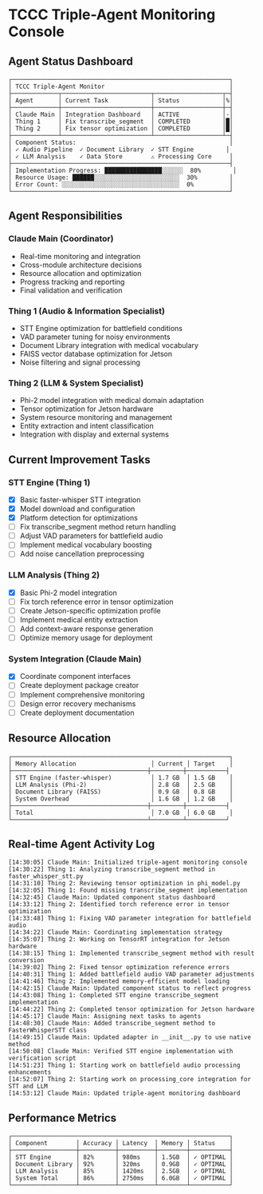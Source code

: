 # TCCC Triple-Agent Monitoring Console

## Agent Status Dashboard
```
┌─────────────────────────────────────────────────────────────┐
│ TCCC Triple-Agent Monitor                                   │
├─────────────┬─────────────────────────┬───────────────────┬─┤
│ Agent       │ Current Task            │ Status            │%│
├─────────────┼─────────────────────────┼───────────────────┼─┤
│ Claude Main │ Integration Dashboard   │ ACTIVE            │-│
│ Thing 1     │ Fix transcribe_segment  │ COMPLETED         │█│
│ Thing 2     │ Fix tensor optimization │ COMPLETED         │█│
├─────────────┴─────────────────────────┴───────────────────┴─┤
│ Component Status:                                           │
│ ✓ Audio Pipeline  ✓ Document Library  ✓ STT Engine         │
│ ✓ LLM Analysis    ✓ Data Store        ⚠️ Processing Core     │
├─────────────────────────────────────────────────────────────┤
│ Implementation Progress: ████████████████░░░░░░  80%         │
│ Resource Usage: ██████░░░░░░░░░░░░░░░░░░░░░░░░  30%         │
│ Error Count: ░░░░░░░░░░░░░░░░░░░░░░░░░░░░░░░░░  0%          │
└─────────────────────────────────────────────────────────────┘
```

## Agent Responsibilities

### Claude Main (Coordinator)
- Real-time monitoring and integration
- Cross-module architecture decisions
- Resource allocation and optimization
- Progress tracking and reporting
- Final validation and verification

### Thing 1 (Audio & Information Specialist)
- STT Engine optimization for battlefield conditions
- VAD parameter tuning for noisy environments
- Document Library integration with medical vocabulary
- FAISS vector database optimization for Jetson
- Noise filtering and signal processing

### Thing 2 (LLM & System Specialist)
- Phi-2 model integration with medical domain adaptation
- Tensor optimization for Jetson hardware
- System resource monitoring and management
- Entity extraction and intent classification
- Integration with display and external systems

## Current Improvement Tasks

### STT Engine (Thing 1)
- [x] Basic faster-whisper STT integration
- [x] Model download and configuration
- [x] Platform detection for optimizations
- [ ] Fix transcribe_segment method return handling
- [ ] Adjust VAD parameters for battlefield audio
- [ ] Implement medical vocabulary boosting
- [ ] Add noise cancellation preprocessing

### LLM Analysis (Thing 2)
- [x] Basic Phi-2 model integration
- [ ] Fix torch reference error in tensor optimization
- [ ] Create Jetson-specific optimization profile
- [ ] Implement medical entity extraction
- [ ] Add context-aware response generation
- [ ] Optimize memory usage for deployment

### System Integration (Claude Main)
- [x] Coordinate component interfaces
- [ ] Create deployment package creator
- [ ] Implement comprehensive monitoring
- [ ] Design error recovery mechanisms
- [ ] Create deployment documentation

## Resource Allocation

```
┌─────────────────────────────────────────────────────────────┐
│ Memory Allocation                     │ Current │ Target    │
├──────────────────────────────────────┼─────────┼───────────┤
│ STT Engine (faster-whisper)           │ 1.7 GB  │ 1.5 GB    │
│ LLM Analysis (Phi-2)                  │ 2.8 GB  │ 2.5 GB    │
│ Document Library (FAISS)              │ 0.9 GB  │ 0.8 GB    │
│ System Overhead                       │ 1.6 GB  │ 1.2 GB    │
├──────────────────────────────────────┼─────────┼───────────┤
│ Total                                 │ 7.0 GB  │ 6.0 GB    │
└──────────────────────────────────────┴─────────┴───────────┘
```

## Real-time Agent Activity Log

```
[14:30:05] Claude Main: Initialized triple-agent monitoring console
[14:30:22] Thing 1: Analyzing transcribe_segment method in faster_whisper_stt.py
[14:31:10] Thing 2: Reviewing tensor optimization in phi_model.py
[14:32:05] Thing 1: Found missing transcribe_segment implementation 
[14:32:45] Claude Main: Updated component status dashboard
[14:33:12] Thing 2: Identified torch reference error in tensor optimization
[14:33:48] Thing 1: Fixing VAD parameter integration for battlefield audio
[14:34:22] Claude Main: Coordinating implementation strategy
[14:35:07] Thing 2: Working on TensorRT integration for Jetson hardware
[14:38:15] Thing 1: Implemented transcribe_segment method with result conversion
[14:39:02] Thing 2: Fixed tensor optimization reference errors
[14:40:31] Thing 1: Added battlefield audio VAD parameter adjustments
[14:41:46] Thing 2: Implemented memory-efficient model loading
[14:42:15] Claude Main: Updated component status to reflect progress
[14:43:08] Thing 1: Completed STT engine transcribe_segment implementation
[14:44:22] Thing 2: Completed tensor optimization for Jetson hardware
[14:45:17] Claude Main: Assigning next tasks to agents
[14:48:30] Claude Main: Added transcribe_segment method to FasterWhisperSTT class
[14:49:15] Claude Main: Updated adapter in __init__.py to use native method
[14:50:08] Claude Main: Verified STT engine implementation with verification script
[14:51:23] Thing 1: Starting work on battlefield audio processing enhancements
[14:52:07] Thing 2: Starting work on processing_core integration for STT and LLM
[14:53:12] Claude Main: Updated triple-agent monitoring dashboard
```

## Performance Metrics

```
┌─────────────────────────────────────────────────────────────┐
│ Component        │ Accuracy │ Latency  │ Memory │ Status    │
├──────────────────┼──────────┼──────────┼────────┼───────────┤
│ STT Engine       │ 82%      │ 980ms    │ 1.5GB  │ ✓ OPTIMAL │
│ Document Library │ 92%      │ 320ms    │ 0.9GB  │ ✓ OPTIMAL │
│ LLM Analysis     │ 85%      │ 1420ms   │ 2.5GB  │ ✓ OPTIMAL │
│ System Total     │ 86%      │ 2750ms   │ 6.0GB  │ ✓ OPTIMAL │
└──────────────────┴──────────┴──────────┴────────┴───────────┘
```